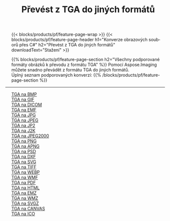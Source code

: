 ﻿---
title: Převést z TGA do jiných formátů 
weight: 3920
url: /cs/java/conversion/from/tga 
lang: cs
langdirlevel: 2
locales: zh-hans,ja,it,ru,de,es,fr,nl,id,lt,pl,pt,vi,tr,ko,zh-hant,ar,hi,th,sv,cs,uk,he
description: Pomocí Aspose.Imaging můžete snadno převést z formátu TGA do jiných formátů
---

{{< blocks/products/pf/feature-page-wrap >}}
{{< blocks/products/pf/feature-page-header h1="Konverze obrazových souborů přes C#" h2="Převést z TGA do jiných formátů" downloadText="Stažení" >}}


{{% blocks/products/pf/feature-page-section  h2="Všechny podporované formáty obrázků k převodu z formátu TGA" %}}
Pomocí Aspose.Imaging můžete snadno převádět z formátu TGA do jiných formátů.
<br/>
Úplný seznam podporovaných konverzí:
{{% /blocks/products/pf/feature-page-section %}}
<div class="container-fluid productfamilypage bg-gray">
    <div class="convertypes bg-gray agp-content section">
        <div class="container">
		<hr style="margin-left:-20px;"/>
		<div class="row other-converters">
		    <div class='col-md-2 other-converter remove-lp remove-rp'><a href="/imaging/cs/java/conversion/tga-to-bmp" >TGA na BMP</a></div><div class='col-md-2 other-converter remove-lp remove-rp'><a href="/imaging/cs/java/conversion/tga-to-gif" >TGA na GIF</a></div><div class='col-md-2 other-converter remove-lp remove-rp'><a href="/imaging/cs/java/conversion/tga-to-dicom" >TGA na DICOM</a></div><div class='col-md-2 other-converter remove-lp remove-rp'><a href="/imaging/cs/java/conversion/tga-to-emf" >TGA na EMF</a></div><div class='col-md-2 other-converter remove-lp remove-rp'><a href="/imaging/cs/java/conversion/tga-to-jpg" >TGA na JPG</a></div><div class='col-md-2 other-converter remove-lp remove-rp'><a href="/imaging/cs/java/conversion/tga-to-jpeg" >TGA na JPEG</a></div><div class='col-md-2 other-converter remove-lp remove-rp'><a href="/imaging/cs/java/conversion/tga-to-jp2" >TGA na JP2</a></div><div class='col-md-2 other-converter remove-lp remove-rp'><a href="/imaging/cs/java/conversion/tga-to-j2k" >TGA na J2K</a></div><div class='col-md-2 other-converter remove-lp remove-rp'><a href="/imaging/cs/java/conversion/tga-to-jpeg2000" >TGA na JPEG2000</a></div><div class='col-md-2 other-converter remove-lp remove-rp'><a href="/imaging/cs/java/conversion/tga-to-png" >TGA na PNG</a></div><div class='col-md-2 other-converter remove-lp remove-rp'><a href="/imaging/cs/java/conversion/tga-to-apng" >TGA na APNG</a></div><div class='col-md-2 other-converter remove-lp remove-rp'><a href="/imaging/cs/java/conversion/tga-to-psd" >TGA na PSD</a></div><div class='col-md-2 other-converter remove-lp remove-rp'><a href="/imaging/cs/java/conversion/tga-to-dxf" >TGA na DXF</a></div><div class='col-md-2 other-converter remove-lp remove-rp'><a href="/imaging/cs/java/conversion/tga-to-svg" >TGA na SVG</a></div><div class='col-md-2 other-converter remove-lp remove-rp'><a href="/imaging/cs/java/conversion/tga-to-tiff" >TGA na TIFF</a></div><div class='col-md-2 other-converter remove-lp remove-rp'><a href="/imaging/cs/java/conversion/tga-to-webp" >TGA na WEBP</a></div><div class='col-md-2 other-converter remove-lp remove-rp'><a href="/imaging/cs/java/conversion/tga-to-wmf" >TGA na WMF</a></div><div class='col-md-2 other-converter remove-lp remove-rp'><a href="/imaging/cs/java/conversion/tga-to-pdf" >TGA na PDF</a></div><div class='col-md-2 other-converter remove-lp remove-rp'><a href="/imaging/cs/java/conversion/tga-to-html" >TGA na HTML</a></div><div class='col-md-2 other-converter remove-lp remove-rp'><a href="/imaging/cs/java/conversion/tga-to-emz" >TGA na EMZ</a></div><div class='col-md-2 other-converter remove-lp remove-rp'><a href="/imaging/cs/java/conversion/tga-to-wmz" >TGA na WMZ</a></div><div class='col-md-2 other-converter remove-lp remove-rp'><a href="/imaging/cs/java/conversion/tga-to-svgz" >TGA na SVGZ</a></div><div class='col-md-2 other-converter remove-lp remove-rp'><a href="/imaging/cs/java/conversion/tga-to-canvas" >TGA na CANVAS</a></div><div class='col-md-2 other-converter remove-lp remove-rp'><a href="/imaging/cs/java/conversion/tga-to-ico" >TGA na ICO</a></div>
                </div>
        </div>
    </div>
</div>
<br/>

